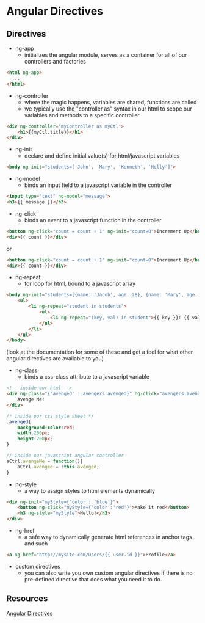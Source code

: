 # Angular Directives

## Directives
- ng-app
    - initializes the angular module, serves as a container for all of our controllers and factories

```html
<html ng-app>
  ...
</html>
```

- ng-controller
    - where the magic happens, variables are shared, functions are called
    - we typically use the "controller as" syntax in our html to scope our variables and methods to a specific controller

```html
<div ng-controller='myController as myCtl'>
    <h1>{{myCtl.title}}</h1>
</div>
```

- ng-init
    - declare and define initial value(s) for html/javascript variables

```html
<body ng-init="students=['John', 'Mary', 'Kenneth', 'Holly']">
```

- ng-model
    - binds an input field to a javascript variable in the controller

```html
<input type="text" ng-model="message">
<h3>{{ message }}</h3>
```

- ng-click
    - binds an event to a javascript function in the controller

```html
<button ng-click="count = count + 1" ng-init="count=0">Increment Up</button>
<div>{{ count }}</div>
```

or

```html
<button ng-click="count = count + 1" ng-init="count=0">Increment Up</button>
<div>{{ count }}</div>
```

- ng-repeat
    - for loop for html, bound to a javascript array

```html
<body ng-init="students=[{name: 'Jacob', age: 28}, {name: 'Mary', age: 32}, {name: 'David', age: 26}]">
    <ul>
        <li ng-repeat="student in students">
            <ul>
                <li ng-repeat="(key, val) in student">{{ key }}: {{ val }}</li>
            </ul>
        </li>
    </ul>
</body>
```

(look at the documentation for some of these and get a feel for what other angular directives are available to you)
- ng-class
    - binds a css-class attribute to a javascript variable

```html
<!-- inside our html -->
<div ng-class="{'avenged' : avengers.avenged}" ng-click="avengers.avengeMe()">
    Avenge Me!
</div>
```

```css
/* inside our css style sheet */
.avenged{
    background-color:red;
    width:200px;
    height:200px;
}
```

```javascript
// inside our javascript angular controller
aCtrl.avengeMe = function(){
    aCtrl.avenged = !this.avenged;
}
```

- ng-style
    - a way to assign styles to html elements dynamically

```html
<div ng-init="myStyle={'color': 'blue'}">
    <button ng-click="myStyle={'color':'red'}">Make it red</button>
    <h3 ng-style="myStyle">Hello!</h3>
</div>
```

- ng-href
    - a safe way to dynamically generate html references in anchor tags and such

```html
<a ng-href="http://mysite.com/users/{{ user.id }}">Profile</a>
```

- custom directives
    - you can also write you own custom angular directives if there is no pre-defined directive that does what you need it to do.

## Resources
[Angular Directives](https://docs.angularjs.org/guide/directive)

